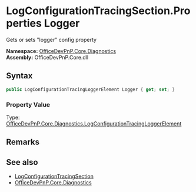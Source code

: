 # LogConfigurationTracingSection.Properties Logger
 Gets or sets "logger" config property   

**Namespace:** [OfficeDevPnP.Core.Diagnostics](OfficeDevPnP.Core.Diagnostics.md)  
**Assembly:** OfficeDevPnP.Core.dll  
## Syntax
```C#
public LogConfigurationTracingLoggerElement Logger { get; set; }
```

### Property Value
Type: [OfficeDevPnP.Core.Diagnostics.LogConfigurationTracingLoggerElement](OfficeDevPnP.Core.Diagnostics.LogConfigurationTracingLoggerElement.md)  

## Remarks
  
## See also
- [LogConfigurationTracingSection](OfficeDevPnP.Core.Diagnostics.LogConfigurationTracingSection.md) 
- [OfficeDevPnP.Core.Diagnostics](OfficeDevPnP.Core.Diagnostics.md) 
